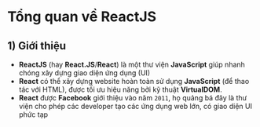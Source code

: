 # Tổng quan về ReactJS
## **1) Giới thiệu**
- **ReactJS** (hay **React.JS**/**React**) là một thư viện **JavaScript** giúp nhanh chóng xây dựng giao diện ứng dụng (UI)
- **React** có thể xây dựng website hoàn toàn sử dụng **JavaScript** (để thao tác với HTML), được tối ưu hiệu năng bởi kỹ thuật **VirtualDOM**.
- **React** được **Facebook** giới thiệu vào năm `2011`, họ quảng bá đây là thư viện cho phép các developer tạo các ứng dụng web lớn, có giao diện UI phức tạp
